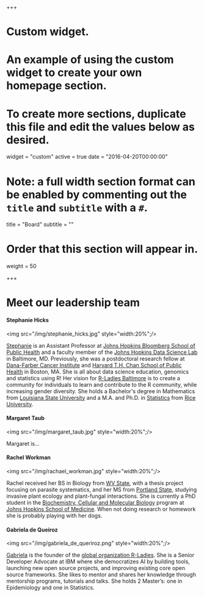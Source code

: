 +++
# Custom widget.
# An example of using the custom widget to create your own homepage section.
# To create more sections, duplicate this file and edit the values below as desired.
widget = "custom"
active = true
date = "2016-04-20T00:00:00"

# Note: a full width section format can be enabled by commenting out the `title` and `subtitle` with a `#`.
title = "Board"
subtitle = ""

# Order that this section will appear in.
weight = 50

+++

# Meet our leadership team

#### Stephanie Hicks

<img src="/img/stephanie_hicks.jpg" style="width:20%";/>

[Stephanie](http://www.stephaniehicks.com) is an 
Assistant Professor at 
[Johns Hopkins Bloomberg School of Public Health](https://www.jhsph.edu) and a faculty member of the 
[Johns Hopkins Data Science Lab](https://jhudatascience.org) 
in Baltimore, MD. Previously, she was a postdoctoral research fellow at
[Dana-Farber Cancer Institute](https://www.dana-farber.org) and 
[Harvard T.H. Chan School of Public Health](https://www.hsph.harvard.edu)
in Boston, MA. She is all about data science education, genomics and statistics using R! Her vision for 
[R-Ladies Baltimore](https://rladies-baltimore.github.io) is to create
a community for individuals to learn and contribute to the R community,
while increasing gender diversity. She holds a Bachelor's degree in
Mathematics from [Louisiana State University](https://www.lsu.edu) and a
M.A. and Ph.D. in [Statistics](https://statistics.rice.edu) from
[Rice University](http://www.rice.edu). 


#### Margaret Taub

<img src="/img/margaret_taub.jpg" style="width:20%";/>

Margaret is...

#### Rachel Workman

<img src="/img/rachael_workman.jpg" style="width:20%";/>

Rachel received her BS in Biology from [WV State](http://www.wvstateu.edu),
with a thesis project focusing on parasite systematics, and her
MS from [Portland State](https://www.pdx.edu), studying invasive 
plant ecology and plant-fungal interactions. She is currently a 
PhD student in the 
[Biochemistry, Cellular and Molecular Biology](http://bcmb.bs.jhmi.edu) 
program at 
[Johns Hopkins School of Medicine](https://www.hopkinsmedicine.org/som/index.html).
When not doing research or homework she is probably playing with her dogs. 

#### Gabriela de Queiroz

<img src="/img/gabriela_de_queriroz.png" style="width:20%";/>

[Gabriela](https://k-roz.com/about/) is the founder of the [global organization R-Ladies](https://rladies.org). She is a Senior Developer 
Advocate at IBM where she democratizes AI by building tools, launching 
new open source projects, and improving existing core open source
frameworks. She likes to mentor and shares her knowledge through 
mentorship programs, tutorials and talks. She holds 2 Master’s: 
one in Epidemiology and one in Statistics.
